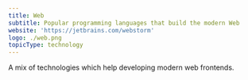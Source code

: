 ```yaml
---
title: Web
subtitle: Popular programming languages that build the modern Web
website: 'https://jetbrains.com/webstorm'
logo: ./web.png
topicType: technology
---
```


A mix of technologies which help developing modern web frontends.
